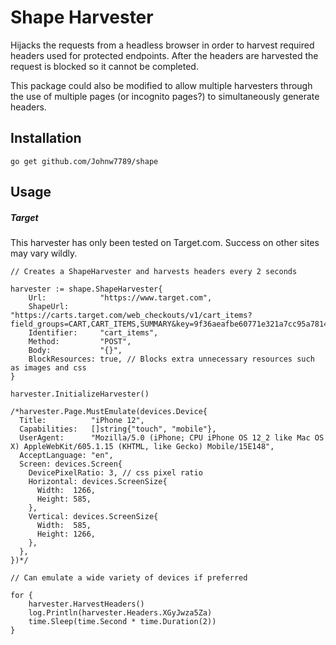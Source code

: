 # Shape Harvester
Hijacks the requests from a headless browser in order to harvest required headers used for protected endpoints. After the headers are harvested the request is blocked so it cannot be completed.

This package could also be modified to allow multiple harvesters through the use of multiple pages (or incognito pages?) to simultaneously generate headers.

## Installation
``go get github.com/Johnw7789/shape``

## Usage
##### Target
This harvester has only been tested on Target.com. Success on other sites may vary wildly.


```
// Creates a ShapeHarvester and harvests headers every 2 seconds

harvester := shape.ShapeHarvester{
	Url:            "https://www.target.com",
	ShapeUrl:       "https://carts.target.com/web_checkouts/v1/cart_items?field_groups=CART,CART_ITEMS,SUMMARY&key=9f36aeafbe60771e321a7cc95a78140772ab3e96",
	Identifier:     "cart_items",
	Method:         "POST",
	Body:           "{}",
	BlockResources: true, // Blocks extra unnecessary resources such as images and css
}

harvester.InitializeHarvester()

/*harvester.Page.MustEmulate(devices.Device{
  Title:          "iPhone 12",
  Capabilities:   []string{"touch", "mobile"},
  UserAgent:      "Mozilla/5.0 (iPhone; CPU iPhone OS 12_2 like Mac OS X) AppleWebKit/605.1.15 (KHTML, like Gecko) Mobile/15E148",
  AcceptLanguage: "en",
  Screen: devices.Screen{
    DevicePixelRatio: 3, // css pixel ratio
    Horizontal: devices.ScreenSize{
      Width:  1266,
      Height: 585,
    },
    Vertical: devices.ScreenSize{
      Width:  585,
      Height: 1266,
    },
  },
})*/

// Can emulate a wide variety of devices if preferred 

for {
	harvester.HarvestHeaders()
	log.Println(harvester.Headers.XGyJwza5Za)
	time.Sleep(time.Second * time.Duration(2))
}
```
